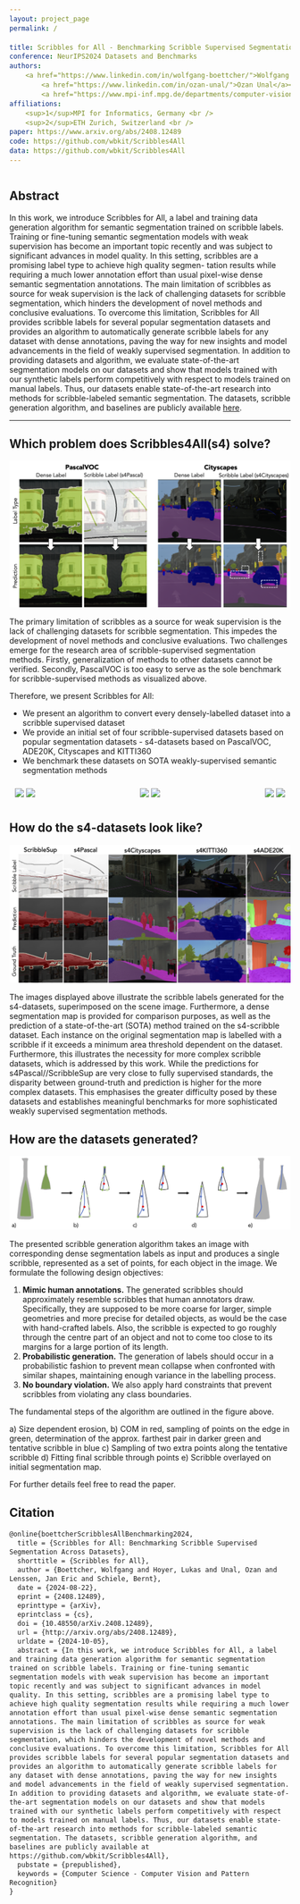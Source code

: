 ```yaml
---
layout: project_page
permalink: /

title: Scribbles for All - Benchmarking Scribble Supervised Segmentation Across Datasets
conference: NeurIPS2024 Datasets and Benchmarks
authors:
    <a href="https://www.linkedin.com/in/wolfgang-boettcher/">Wolfgang Boettcher</a><sup>1</sup>, <a href="https://lhoyer.github.io/">Lukas Hoyer</a><sup>2</sup>, 
        <a href="https://www.linkedin.com/in/ozan-unal/">Ozan Unal</a><sup>2</sup>, <a href="https://janericlenssen.github.io/">Jan Eric Lenssen</a><sup>1</sup>, 
        <a href="https://www.mpi-inf.mpg.de/departments/computer-vision-and-machine-learning/people/bernt-schiele/">Bernt Schiele</a><sup>1</sup>
affiliations:
    <sup>1</sup>MPI for Informatics, Germany <br />
    <sup>2</sup>ETH Zurich, Switzerland <br />
paper: https://www.arxiv.org/abs/2408.12489
code: https://github.com/wbkit/Scribbles4All
data: https://github.com/wbkit/Scribbles4All
---
```


<!-- Using HTML to center the abstract -->
<script
  defer
  src="https://cdn.jsdelivr.net/npm/img-comparison-slider@8/dist/index.js"
></script>
<link
  rel="stylesheet"
  href="https://cdn.jsdelivr.net/npm/img-comparison-slider@8/dist/styles.css"
/>
<div class="columns is-centered has-text-centered">
    <div class="column is-four-fifths">
        <h2>Abstract</h2>
        <div class="content has-text-justified">
In this work, we introduce Scribbles for All, a label and training data generation 
algorithm for semantic segmentation trained on scribble labels. Training or
fine-tuning semantic segmentation models with weak supervision has become an
important topic recently and was subject to significant advances in model quality.
In this setting, scribbles are a promising label type to achieve high quality segmen-
tation results while requiring a much lower annotation effort than usual pixel-wise
dense semantic segmentation annotations. The main limitation of scribbles as
source for weak supervision is the lack of challenging datasets for scribble segmentation, 
which hinders the development of novel methods and conclusive evaluations.
To overcome this limitation, Scribbles for All provides scribble labels for several
popular segmentation datasets and provides an algorithm to automatically generate
scribble labels for any dataset with dense annotations, paving the way for new
insights and model advancements in the field of weakly supervised segmentation.
In addition to providing datasets and algorithm, we evaluate state-of-the-art segmentation 
models on our datasets and show that models trained with our synthetic
labels perform competitively with respect to models trained on manual labels.
Thus, our datasets enable state-of-the-art research into methods for scribble-labeled
semantic segmentation. The datasets, scribble generation algorithm, and baselines
are publicly available <a href="https://github.com/wbkit/Scribbles4All">here</a>.
        </div>
    </div>
</div>

---

## Which problem does Scribbles4All(s4) solve?

![visual abstract](./static/image/teaserNew.png)

<!-- The primary limitation of scribbles as a source for weak supervision is the lack of challenging datasets for 
scribble segmentation. This impedes the development of novel methods and conclusive evaluations.

Nevertheless, at present, only one widely used segmentation dataset with scribble labels is available, 
namely ScribbleSup, for the PascalVOC dataset. Two challenges emerge for the research area of scribble-supervised 
segmentation methods. Firstly, generalization of methods to other datasets cannot be verified. Secondly, PascalVOC
is too easy to serve as the sole benchmark for scribble-supervised methods as visualized above. It
consists mostly of images with one object class and the background class. By learning precise class
boundaries of the dominant background class, a model can already achieve high performance while
the challenge of learning object-to-object boundaries is less relevant. In contrast, modern semantic
segmentation is confronted with additional challenges such as small object instances (e.g. poles in Cityscapes)
or a large number of semantic classes (e.g. 150 classes in ADE20K), which cannot be properly
benchmarked with PascalVOC.

Scribbles for All provides an algorithm to create exactly those scribble-labelled datasets from any preexisting
segmentation dataset. Further, we provide an initial collection of four s4-datasets based on PascalVOC, ADE20K, 
Cityscapes and KITTI360 and also benchmark them.  -->
The primary limitation of scribbles as a source for weak supervision is the lack of challenging datasets for scribble segmentation. 
This impedes the development of novel methods and conclusive evaluations. Two challenges emerge for the research area of 
scribble-supervised segmentation methods. Firstly, generalization of methods to other datasets cannot be verified. Secondly, PascalVOC 
is too easy to serve as the sole benchmark for scribble-supervised methods as visualized above.

Therefore, we present Scribbles for All:
-	We present an algorithm to convert every densely-labelled dataset into a scribble supervised dataset
-	We provide an initial set of four scribble-supervised datasets based on popular segmentation datasets - s4-datasets based on PascalVOC, ADE20K, Cityscapes and KITTI360
-	We benchmark these datasets on SOTA weakly-supervised semantic segmentation methods

<div class="column is-four-fifths" style="display: flex; justify-content: space-between; gap: 10px; padding: 10px;">
    <img-comparison-slider>
        <img slot="first" src="/Scribbles4All/static/image/bremenSUP.png" />
        <img slot="second" src="/Scribbles4All/static/image/bremenEMA.png" />
    </img-comparison-slider>
    <img-comparison-slider>
        <img slot="first" src="/Scribbles4All/static/image/hamburgSUP.png" />
        <img slot="second" src="/Scribbles4All/static/image/hamburgEMA.png" />
    </img-comparison-slider>
    <img-comparison-slider>
        <img slot="first" src="/Scribbles4All/static/image/dusseldorfSUP.png" />
        <img slot="second" src="/Scribbles4All/static/image/dusseldorfEMA.png" />
    </img-comparison-slider>
</div>

## How do the s4-datasets look like?
![datasets overview](./static/image/qualitative.png)

The images displayed above illustrate the scribble labels generated for the s4-datasets, superimposed on the 
scene image. Furthermore, a dense segmentation map is provided for comparison purposes, as well as the prediction 
of a state-of-the-art (SOTA) method trained on the s4-scribble dataset. Each instance on the original segmentation 
map is labelled with a scribble if it exceeds a minimum area threshold dependent on the dataset. Furthermore, this 
illustrates the necessity for more complex scribble datasets, which is addressed by this work. While the predictions 
for s4Pascal//ScribbleSup are very close to fully supervised standards,  the disparity between ground-truth and 
prediction is higher for the more complex datasets. This emphasises the greater difficulty posed by these datasets 
and establishes meaningful benchmarks for more sophisticated weakly supervised segmentation methods.


## How are the datasets generated?
![Main algorithm steps](./static/image/ScribbleGen3.png)

The presented scribble generation algorithm takes an image with corresponding dense segmentation
labels as input and produces a single scribble, represented as a set of points, for each object in the
image. We formulate the following design objectives:
1. **Mimic human annotations.** The generated scribbles should approximately resemble scribbles
that human annotators draw. Specifically, they are supposed to be more coarse for larger, simple
geometries and more precise for detailed objects, as would be the case with hand-crafted labels.
Also, the scribble is expected to go roughly through the centre part of an object and not to come
too close to its margins for a large portion of its length.
2. **Probabilistic generation.** The generation of labels should occur in a probabilistic fashion to
prevent mean collapse when confronted with similar shapes, maintaining enough variance in the
labelling process.
3. **No boundary violation.** We also apply hard constraints that prevent scribbles from violating
any class boundaries.

The fundamental steps of the algorithm are outlined in the figure above.

a) Size dependent erosion, 
b) COM in red, sampling of points on
the edge in green, determination of the approx. farthest pair in darker green and tentative scribble
in blue 
c) Sampling of two extra points along the tentative scribble 
d) Fitting final scribble through
points 
e) Scribble overlayed on initial segmentation map.

For further details feel free to read the paper.

## Citation
```
@online{boettcherScribblesAllBenchmarking2024,
  title = {Scribbles for All: Benchmarking Scribble Supervised Segmentation Across Datasets},
  shorttitle = {Scribbles for All},
  author = {Boettcher, Wolfgang and Hoyer, Lukas and Unal, Ozan and Lenssen, Jan Eric and Schiele, Bernt},
  date = {2024-08-22},
  eprint = {2408.12489},
  eprinttype = {arXiv},
  eprintclass = {cs},
  doi = {10.48550/arXiv.2408.12489},
  url = {http://arxiv.org/abs/2408.12489},
  urldate = {2024-10-05},
  abstract = {In this work, we introduce Scribbles for All, a label and training data generation algorithm for semantic segmentation trained on scribble labels. Training or fine-tuning semantic segmentation models with weak supervision has become an important topic recently and was subject to significant advances in model quality. In this setting, scribbles are a promising label type to achieve high quality segmentation results while requiring a much lower annotation effort than usual pixel-wise dense semantic segmentation annotations. The main limitation of scribbles as source for weak supervision is the lack of challenging datasets for scribble segmentation, which hinders the development of novel methods and conclusive evaluations. To overcome this limitation, Scribbles for All provides scribble labels for several popular segmentation datasets and provides an algorithm to automatically generate scribble labels for any dataset with dense annotations, paving the way for new insights and model advancements in the field of weakly supervised segmentation. In addition to providing datasets and algorithm, we evaluate state-of-the-art segmentation models on our datasets and show that models trained with our synthetic labels perform competitively with respect to models trained on manual labels. Thus, our datasets enable state-of-the-art research into methods for scribble-labeled semantic segmentation. The datasets, scribble generation algorithm, and baselines are publicly available at https://github.com/wbkit/Scribbles4All},
  pubstate = {prepublished},
  keywords = {Computer Science - Computer Vision and Pattern Recognition}
}
```
